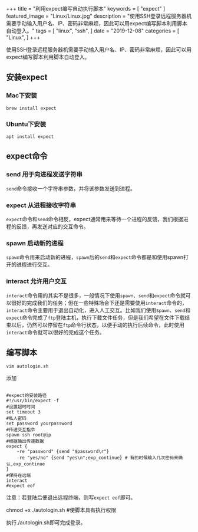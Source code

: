+++
title = "利用expect编写自动执行脚本"
keywords = [
    "expect"
]
featured_image = "Linux/Linux.jpg"
description = "使用SSH登录远程服务器机需要手动输入用户名、IP、密码非常麻烦，因此可以用expect编写脚本利用脚本自动登入。"
tags = [
    "linux",
    "ssh",
]
date = "2019-12-08"
categories = [
    "Linux",
]
+++

使用SSH登录远程服务器机需要手动输入用户名、IP、密码非常麻烦，因此可以用expect编写脚本利用脚本自动登入。

## 安装expect
### Mac下安装
```
brew install expect
```
### Ubuntu下安装
```
apt install expect
```
## expect命令

### send 用于向进程发送字符串
`send`命令接收一个字符串参数，并将该参数发送到进程。
### expect 从进程接收字符串
`expect`命令和`send`命令相反，expect通常用来等待一个进程的反馈，我们根据进程的反馈，再发送对应的交互命令。
### spawn 启动新的进程
`spawn`命令用来启动新的进程，`spawn`后的`send`和`expect`命令都是和使用spawn打开的进程进行交互。
### interact 允许用户交互
`interact`命令用的其实不是很多，一般情况下使用`spawn`、`send`和`expect`命令就可以很好的完成我们的任务；但在一些特殊场合下还是需要使用`interact`命令的，`interact`命令主要用于退出自动化，进入人工交互。比如我们使用s`pawn`、`send`和`expect`命令完成了`ftp`登陆主机，执行下载文件任务，但是我们希望在文件下载结束以后，仍然可以停留在`ftp`命令行状态，以便手动的执行后续命令，此时使用`interact`命令就可以很好的完成这个任务。

## 编写脚本
```
vim autologin.sh
```
添加
```

#expect的安装路径
#!/usr/bin/expect -f
#设置超时时间 
set timeout 3
#私人密码
set password yourpassword
#传递交互指令
spawn ssh root@ip
#根据输出传递数据
expect {
    -re "password" {send "$password\r"}
    -re "yes/no" {send "yes\n";exp_continue} # 有的时候输入几次密码来确认,exp_continue
}
#保持在远端  
interact
#expect eof
```
注意：若登陆后便退出远程终端，则写`expect eof`即可。

chmod +x ./autologin.sh  #使脚本具有执行权限

执行./autologin.sh即可完成登录。


